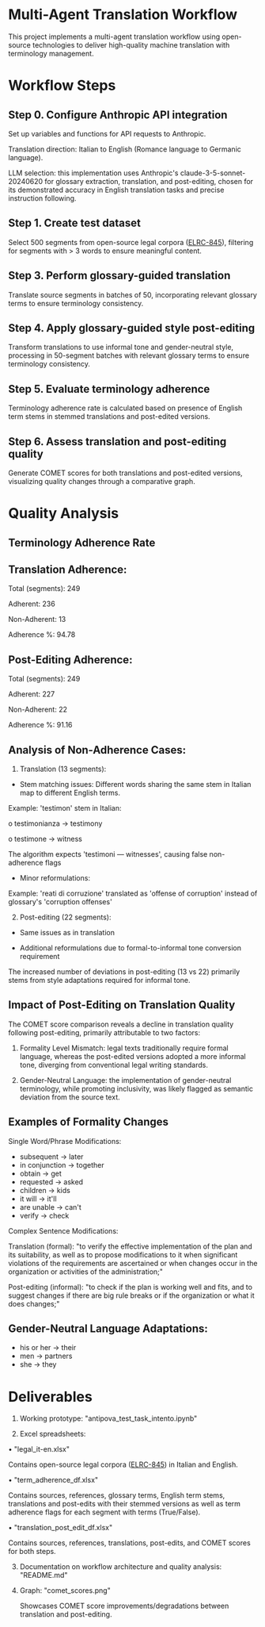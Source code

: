 # Multi-Agent Translation Workflow
This project implements a multi-agent translation workflow using open-source technologies to deliver high-quality machine translation with terminology management.

# Workflow Steps
## Step 0. Configure Anthropic API integration
Set up variables and functions for API requests to Anthropic.

Translation direction: Italian to English (Romance language to Germanic language).

LLM selection: this implementation uses Anthropic's claude-3-5-sonnet-20240620 for glossary extraction, translation, and post-editing, chosen for its demonstrated accuracy in English translation tasks and precise instruction following.

## Step 1. Create test dataset
Select 500 segments from open-source legal corpora ([ELRC-845](https://opus.nlpl.eu/ELRC-845-Corpora_legal_text/it&en/v1/ELRC-845-Corpora_legal_text)), filtering for segments with > 3 words to ensure meaningful content.

## Step 3. Perform glossary-guided translation
Translate source segments in batches of 50, incorporating relevant glossary terms to ensure terminology consistency.

## Step 4. Apply glossary-guided style post-editing
Transform translations to use informal tone and gender-neutral style, processing in 50-segment batches with relevant glossary terms to ensure terminology consistency.

## Step 5. Evaluate terminology adherence
Terminology adherence rate is calculated based on presence of English term stems in stemmed translations and post-edited versions.

## Step 6. Assess translation and post-editing quality
Generate COMET scores for both translations and post-edited versions, visualizing quality changes through a comparative graph.

# Quality Analysis
## Terminology Adherence Rate
## Translation Adherence:
  Total (segments): 249
  
  Adherent: 236
  
  Non-Adherent: 13
  
  Adherence %: 94.78


## Post-Editing Adherence:
  Total (segments): 249
  
  Adherent: 227
  
  Non-Adherent: 22
  
  Adherence %: 91.16
  
## Analysis of Non-Adherence Cases:
1.	Translation (13 segments):
   
-	Stem matching issues: Different words sharing the same stem in Italian map to different English terms.
  
  Example: 'testimon' stem in Italian:

  o	testimonianza → testimony

  o	testimone → witness

  The algorithm expects 'testimoni — witnesses', causing false non-adherence flags

-	Minor reformulations:
  
  Example: 'reati di corruzione' translated as 'offense of corruption' instead of glossary's 'corruption offenses'

2.	Post-editing (22 segments):
   
-	Same issues as in translation
  
-	Additional reformulations due to formal-to-informal tone conversion requirement
  
The increased number of deviations in post-editing (13 vs 22) primarily stems from style adaptations required for informal tone.

## Impact of Post-Editing on Translation Quality
The COMET score comparison reveals a decline in translation quality following post-editing, primarily attributable to two factors:

1.	Formality Level Mismatch: legal texts traditionally require formal language, whereas the post-edited versions adopted a more informal tone, diverging from conventional legal writing standards.
   
2.	Gender-Neutral Language: the implementation of gender-neutral terminology, while promoting inclusivity, was likely flagged as semantic deviation from the source text.
   
## Examples of Formality Changes

Single Word/Phrase Modifications:

- subsequent → later
- in conjunction → together
- obtain → get
- requested → asked
- children → kids
- it will → it'll
- are unable → can't
- verify → check

Complex Sentence Modifications:

Translation (formal): "to verify the effective implementation of the plan and its suitability, as well as to propose modifications to it when significant violations of the requirements are ascertained or when changes occur in the organization or activities of the administration;"

Post-editing (informal): "to check if the plan is working well and fits, and to suggest changes if there are big rule breaks or if the organization or what it does changes;"

## Gender-Neutral Language Adaptations:

- his or her → their
- men → partners
- she	→ they

# Deliverables
1. Working prototype: "antipova_test_task_intento.ipynb"

2. Excel spreadsheets:
   
•	"legal_it-en.xlsx"

   Contains open-source legal corpora ([ELRC-845](https://opus.nlpl.eu/ELRC-845-Corpora_legal_text/it&en/v1/ELRC-845-Corpora_legal_text)) in Italian and English.
   
•	"term_adherence_df.xlsx"

   Contains sources, references, glossary terms, English term stems, translations and post-edits with their stemmed versions as well as term adherence flags for each segment with terms (True/False).
   
•	"translation_post_edit_df.xlsx"

   Contains sources, references, translations, post-edits, and COMET scores for both steps.

3. Documentation on workflow architecture and quality analysis: "README.md"

4. Graph: "comet_scores.png"
   
   Showcases COMET score improvements/degradations between translation and post-editing.

